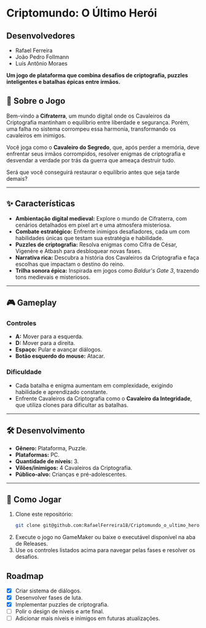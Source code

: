 # Criptomundo: O Último Herói  

## Desenvolvedores
- Rafael Ferreira
- João Pedro Follmann
- Luís Antônio Moraes

**Um jogo de plataforma que combina desafios de criptografia, puzzles inteligentes e batalhas épicas entre irmãos.**  

## 📖 Sobre o Jogo  
Bem-vindo a **Cifraterra**, um mundo digital onde os Cavaleiros da Criptografia mantinham o equilíbrio entre liberdade e segurança. Porém, uma falha no sistema corrompeu essa harmonia, transformando os cavaleiros em inimigos.  

Você joga como o **Cavaleiro do Segredo**, que, após perder a memória, deve enfrentar seus irmãos corrompidos, resolver enigmas de criptografia e desvendar a verdade por trás da guerra que ameaça destruir tudo.  

Será que você conseguirá restaurar o equilíbrio antes que seja tarde demais?  

---

## ✨ Características  
- **Ambientação digital medieval:** Explore o mundo de Cifraterra, com cenários detalhados em pixel art e uma atmosfera misteriosa.  
- **Combate estratégico:** Enfrente inimigos desafiadores, cada um com habilidades únicas que testam sua estratégia e habilidade.  
- **Puzzles de criptografia:** Resolva enigmas como Cifra de César, Vigenère e Atbash para desbloquear novas fases.  
- **Narrativa rica:** Descubra a história dos Cavaleiros da Criptografia e faça escolhas que impactam o destino do reino.  
- **Trilha sonora épica:** Inspirada em jogos como *Baldur's Gate 3*, trazendo tons medievais e misteriosos.  

---

## 🎮 Gameplay  
### Controles  
- **A:** Mover para a esquerda.  
- **D:** Mover para a direita.  
- **Espaço:** Pular e avançar diálogos.  
- **Botão esquerdo do mouse:** Atacar.  

### Dificuldade  
- Cada batalha e enigma aumentam em complexidade, exigindo habilidade e aprendizado constante.  
- Enfrente Cavaleiros da Criptografia como o **Cavaleiro da Integridade**, que utiliza clones para dificultar as batalhas.  

---

## 🛠️ Desenvolvimento  
- **Gênero:** Plataforma, Puzzle.  
- **Plataformas:** PC.  
- **Quantidade de níveis:** 3.  
- **Vilões/inimigos:** 4 Cavaleiros da Criptografia.  
- **Público-alvo:** Crianças e pré-adolescentes.  

---

## 🚀 Como Jogar  
1. Clone este repositório:  
   ```bash
   git clone git@github.com:RafaelFerreira18/Criptomundo_o_ultimo_heroi_serious_game.git
2. Execute o jogo no GameMaker ou baixe o executável disponível na aba de Releases.
3. Use os controles listados acima para navegar pelas fases e resolver os desafios.

## Roadmap
- [x] Criar sistema de diálogos.
- [x] Desenvolver fases de luta.
- [x] Implementar puzzles de criptografia.
- [ ] Polir o design de níveis e arte final.
- [ ] Adicionar mais níveis e inimigos em futuras atualizações.
